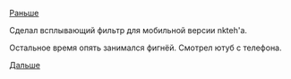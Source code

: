 [Раньше](2018.06.25.md)

Сделал всплывающий фильтр для мобильной версии nkteh'а.

Остальное время опять занимался фигнёй.
Смотрел ютуб с телефона.

[Дальше](2018.06.27.md)